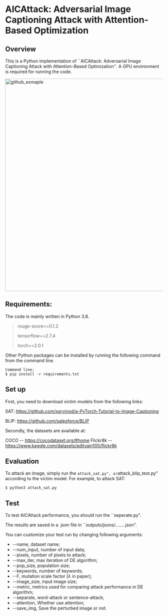 # AICAttack: Adversarial Image Captioning Attack with Attention-Based Optimization

## Overview
This is a Python implementation of ``AICAttack: Adversarial Image Captioning Attack with Attention-Based Optimization''. A GPU environment is required for running the code.

<img width="679" alt="github_exmaple" src="https://github.com/UTSJiyaoLi/Adversarial-Image-Captioning-Attack/assets/49722565/df6d5611-541c-4af9-9e40-74e1069303dc">

## Requirements:
The code is mainly written in Python 3.8.
> rouge-score==0.1.2
> 
> tensorflow==2.7.4
> 
> torch==2.0.1
>

Other Python packages can be installed by running the following command from the command line.

```
Command line:
$ pip install -r requirements.txt
```

## Set up
First, you need to download victim models from the following links:

SAT: https://github.com/sgrvinod/a-PyTorch-Tutorial-to-Image-Captioning

BLIP: https://github.com/salesforce/BLIP

Secondly, the datasets are available at:

COCO -- https://cocodataset.org/#home
Flickr8k -- https://www.kaggle.com/datasets/adityajn105/flickr8k

## Evaluation
To attack an image, simply run the `` attack_sat.py", or ``attack_blip_test.py" according to the victim model.
For example, to attack SAT:

```
$ python3 attack_sat.py
```

## Test
To test AICAttack performance, you should run the ``seperate.py".

The results are saved in a .json file in ``outputs/jsons/........json".

You can customize your test run by changing following arguments:

* --name, dataset name;
* --num_input, number of input data;
* --pixels, number of pixels to attack;
* --max_iter, max iteration of DE algorithm;
* --pop_size, population size;
* --keywords, number of keywords;
* --F, mutation scale factor ($\lambda$ in paper);
* --image_size, input image size;
* --metric, metrics used for comparing attack performance in DE algorithm;
* --separate, word-attack or sentence-attack;
* --attention, Whether use attention;
* --save_img, Save the perturbed image or not.

